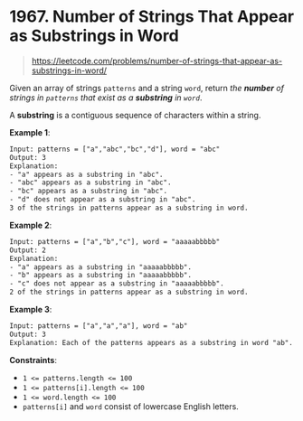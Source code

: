 # 1967. Number of Strings That Appear as Substrings in Word

> <https://leetcode.com/problems/number-of-strings-that-appear-as-substrings-in-word/>

Given an array of strings `patterns` and a string `word`, return *the **number**
of strings in `patterns` that exist as a **substring** in `word`*.

A **substring** is a contiguous sequence of characters within a string.

**Example 1**:

```txt
Input: patterns = ["a","abc","bc","d"], word = "abc"
Output: 3
Explanation:
- "a" appears as a substring in "abc".
- "abc" appears as a substring in "abc".
- "bc" appears as a substring in "abc".
- "d" does not appear as a substring in "abc".
3 of the strings in patterns appear as a substring in word.
```

**Example 2**:

```txt
Input: patterns = ["a","b","c"], word = "aaaaabbbbb"
Output: 2
Explanation:
- "a" appears as a substring in "aaaaabbbbb".
- "b" appears as a substring in "aaaaabbbbb".
- "c" does not appear as a substring in "aaaaabbbbb".
2 of the strings in patterns appear as a substring in word.
```

**Example 3**:

```txt
Input: patterns = ["a","a","a"], word = "ab"
Output: 3
Explanation: Each of the patterns appears as a substring in word "ab".
```

**Constraints**:

- `1 <= patterns.length <= 100`
- `1 <= patterns[i].length <= 100`
- `1 <= word.length <= 100`
- `patterns[i]` and `word` consist of lowercase English letters.
